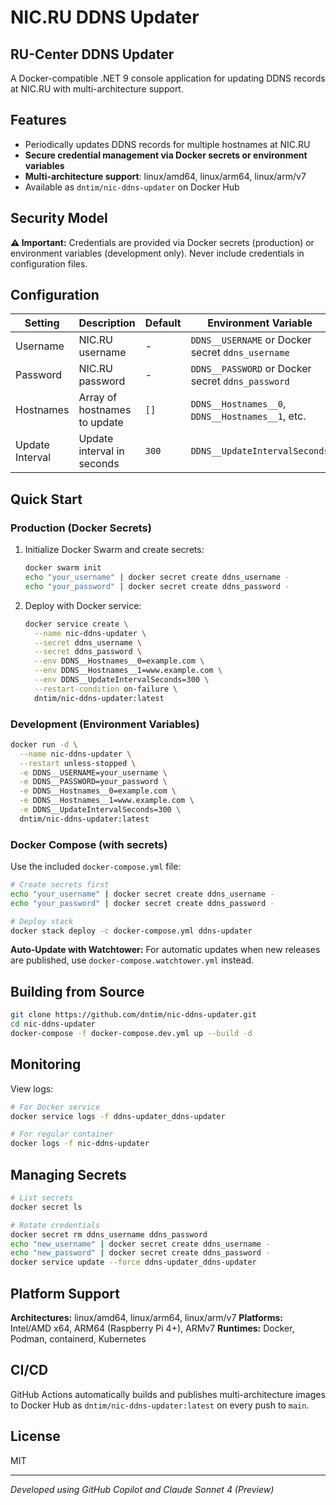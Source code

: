 # NIC.RU DDNS Updater
## RU-Center DDNS Updater

A Docker-compatible .NET 9 console application for updating DDNS records at NIC.RU with multi-architecture support.

## Features
- Periodically updates DDNS records for multiple hostnames at NIC.RU
- **Secure credential management via Docker secrets or environment variables**
- **Multi-architecture support**: linux/amd64, linux/arm64, linux/arm/v7
- Available as `dntim/nic-ddns-updater` on Docker Hub

## Security Model

**⚠️ Important:** Credentials are provided via Docker secrets (production) or environment variables (development only). Never include credentials in configuration files.

## Configuration

| Setting | Description | Default | Environment Variable |
|---------|-------------|---------|---------------------|
| Username | NIC.RU username | - | `DDNS__USERNAME` or Docker secret `ddns_username` |
| Password | NIC.RU password | - | `DDNS__PASSWORD` or Docker secret `ddns_password` |
| Hostnames | Array of hostnames to update | `[]` | `DDNS__Hostnames__0`, `DDNS__Hostnames__1`, etc. |
| Update Interval | Update interval in seconds | `300` | `DDNS__UpdateIntervalSeconds` |

## Quick Start

### Production (Docker Secrets)

1. Initialize Docker Swarm and create secrets:
   ```bash
   docker swarm init
   echo "your_username" | docker secret create ddns_username -
   echo "your_password" | docker secret create ddns_password -
   ```

2. Deploy with Docker service:
   ```bash
   docker service create \
     --name nic-ddns-updater \
     --secret ddns_username \
     --secret ddns_password \
     --env DDNS__Hostnames__0=example.com \
     --env DDNS__Hostnames__1=www.example.com \
     --env DDNS__UpdateIntervalSeconds=300 \
     --restart-condition on-failure \
     dntim/nic-ddns-updater:latest
   ```

### Development (Environment Variables)

```bash
docker run -d \
  --name nic-ddns-updater \
  --restart unless-stopped \
  -e DDNS__USERNAME=your_username \
  -e DDNS__PASSWORD=your_password \
  -e DDNS__Hostnames__0=example.com \
  -e DDNS__Hostnames__1=www.example.com \
  -e DDNS__UpdateIntervalSeconds=300 \
  dntim/nic-ddns-updater:latest
```

### Docker Compose (with secrets)

Use the included `docker-compose.yml` file:
```bash
# Create secrets first
echo "your_username" | docker secret create ddns_username -
echo "your_password" | docker secret create ddns_password -

# Deploy stack
docker stack deploy -c docker-compose.yml ddns-updater
```

**Auto-Update with Watchtower:** For automatic updates when new releases are published, use `docker-compose.watchtower.yml` instead.

## Building from Source

```bash
git clone https://github.com/dntim/nic-ddns-updater.git
cd nic-ddns-updater
docker-compose -f docker-compose.dev.yml up --build -d
```

## Monitoring

View logs:
```bash
# For Docker service
docker service logs -f ddns-updater_ddns-updater

# For regular container
docker logs -f nic-ddns-updater
```

## Managing Secrets

```bash
# List secrets
docker secret ls

# Rotate credentials
docker secret rm ddns_username ddns_password
echo "new_username" | docker secret create ddns_username -
echo "new_password" | docker secret create ddns_password -
docker service update --force ddns-updater_ddns-updater
```

## Platform Support

**Architectures:** linux/amd64, linux/arm64, linux/arm/v7
**Platforms:** Intel/AMD x64, ARM64 (Raspberry Pi 4+), ARMv7
**Runtimes:** Docker, Podman, containerd, Kubernetes

## CI/CD

GitHub Actions automatically builds and publishes multi-architecture images to Docker Hub as `dntim/nic-ddns-updater:latest` on every push to `main`.

## License

MIT

---
*Developed using GitHub Copilot and Claude Sonnet 4 (Preview)*